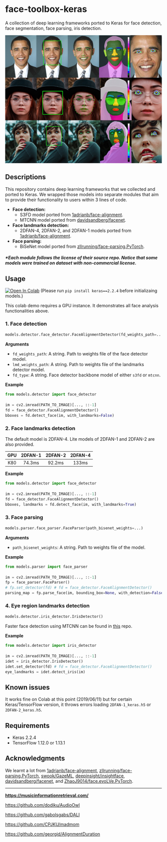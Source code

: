 # face-toolbox-keras

A collection of deep learning frameworks ported to Keras for face detection, face segmentation, face parsing, iris detection.

![](./assets/examples.jpg)

## Descriptions

This repository contains deep learning frameworks that we collected and ported to Keras. We wrapped those models into separate modules that aim to provide their functionality to users within 3 lines of code.

- **Face detection:**
  - S3FD model ported from [1adrianb/face-alignment](https://github.com/1adrianb/face-alignment).
  - MTCNN model ported from [davidsandberg/facenet](https://github.com/davidsandberg/facenet).
- **Face landmarks detection:**
  - 2DFAN-4, 2DFAN-2, and 2DFAN-1 models ported from [1adrianb/face-alignment](https://github.com/1adrianb/face-alignment).
- **Face parsing:**
  - BiSeNet model ported from [zllrunning/face-parsing.PyTorch](https://github.com/zllrunning/face-parsing.PyTorch).

##### *Each module follows the license of their source repo. Notice that some models were trained on dataset with non-commercial license.

## Usage

[![Open In Colab](https://colab.research.google.com/assets/colab-badge.svg)](https://colab.research.google.com/github/shaoanlu/face-toolbox-keras/blob/master/demo.ipynb) (Please run `pip install keras==2.2.4` before initializaing models.)

This colab demo requires a GPU instance. It demonstrates all face analysis functionalities above.

### 1. Face detection
```python
models.detector.face_detector.FaceAlignmentDetector(fd_weights_path=..., lmd_weights_path=..., fd_type="s3fd")
```

**Arguments**
- `fd_weights_path`: A string. Path to weights file of the face detector model.
- `lmd_weights_path`: A string. Path to weights file of the landmarks detector model.
- `fd_type`: A string. Face detector backbone model of either `s3fd` or `mtcnn`.

**Example**
```python
from models.detector import face_detector

im = cv2.imread(PATH_TO_IMAGE)[..., ::-1]
fd = face_detector.FaceAlignmentDetector()
bboxes = fd.detect_face(im, with_landmarks=False)
```

### 2. Face landmarks detection

The default model is 2DFAN-4. Lite models of 2DFAN-1 and 2DFAN-2 are also provided.

| GPU | 2DFAN-1 | 2DFAN-2 | 2DFAN-4 |
|:---:|:-------:|:-------:|:-------:|
| K80 | 74.3ms  | 92.2ms  | 133ms   |

**Example**
```python
from models.detector import face_detector

im = cv2.imread(PATH_TO_IMAGE)[..., ::-1]
fd = face_detector.FaceAlignmentDetector()
bboxes, landmarks = fd.detect_face(im, with_landmarks=True)
```

### 3. Face parsing
```python
models.parser.face_parser.FaceParser(path_bisenet_weights=...)
```

**Arguments**
- `path_bisenet_weights`: A string. Path to weights file of the model.

**Example**
```python
from models.parser import face_parser

im = cv2.imread(PATH_TO_IMAGE)[..., ::-1]
fp = face_parser.FaceParser()
# fp.set_detector(fd) # fd = face_detector.FaceAlignmentDetector()
parsing_map = fp.parse_face(im, bounding_box=None, with_detection=False)
```

### 4. Eye region landmarks detection
```python
models.detector.iris_detector.IrisDetector()
```

Faster face detection using MTCNN can be found in [this](https://github.com/shaoanlu/GazeML-keras) repo.

**Example**
```python
from models.detector import iris_detector

im = cv2.imread(PATH_TO_IMAGE)[..., ::-1]
idet = iris_detector.IrisDetector()
idet.set_detector(fd) # fd = face_detector.FaceAlignmentDetector()
eye_landmarks = idet.detect_iris(im)
```


## Known issues
It works fine on Colab at this point (2019/06/11) but for certain Keras/TensorFlow version, it throws errors loading `2DFAN-1_keras.h5` or `2DFAN-2_keras.h5`.

## Requirements
- Keras 2.2.4
- TensorFlow 1.12.0 or 1.13.1

## Acknowledgments
We learnt a lot from [1adrianb/face-alignment](https://github.com/1adrianb/face-alignment), [zllrunning/face-parsing.PyTorch](https://github.com/zllrunning/face-parsing.PyTorch), [swook/GazeML](https://github.com/swook/GazeML), [deepinsight/insightface](https://github.com/deepinsight/insightface), [davidsandberg/facenet](https://github.com/davidsandberg/facenet), and [ZhaoJ9014/face.evoLVe.PyTorch](https://github.com/ZhaoJ9014/face.evoLVe.PyTorch).


---

**https://musicinformationretrieval.com/**

https://github.com/dodiku/AudioOwl

https://github.com/gabolsgabs/DALI

https://github.com/CPJKU/madmom

https://github.com/georgid/AlignmentDuration